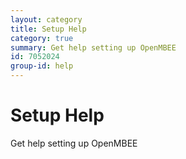 ```yaml
---
layout: category
title: Setup Help
category: true
summary: Get help setting up OpenMBEE
id: 7052024
group-id: help
---
```


# Setup Help
Get help setting up OpenMBEE
